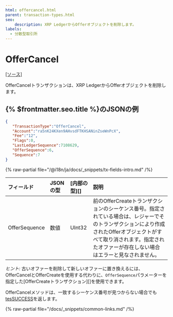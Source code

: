 ```yaml
---
html: offercancel.html
parent: transaction-types.html
seo:
    description: XRP LedgerからOfferオブジェクトを削除します。
labels:
  - 分散型取引所
---
```

# OfferCancel

[[ソース]](https://github.com/XRPLF/rippled/blob/master/src/ripple/app/tx/impl/CancelOffer.cpp "Source")

OfferCancelトランザクションは、XRP LedgerからOfferオブジェクトを削除します。

## {% $frontmatter.seo.title %}のJSONの例

```json
{
   "TransactionType":"OfferCancel",
   "Account":"ra5nK24KXen9AHvsdFTKHSANinZseWnPcX",
   "Fee":"12",
   "Flags":0,
   "LastLedgerSequence":7108629,
   "OfferSequence":6,
   "Sequence":7
}
```

{% raw-partial file="/@i18n/ja/docs/_snippets/tx-fields-intro.md" /%}
<!--{# fix md highlighting_ #}-->


| フィールド         | JSONの型 | [内部の型][] | 説明                  |
|:--------------|:----------|:------------------|:-----------------------------|
| OfferSequence | 数値    | UInt32            | 前のOfferCreateトランザクションのシーケンス番号。指定されている場合は、レジャーでそのトランザクションにより作成されたOfferオブジェクトがすべて取り消されます。指定されたオファーが存在しない場合はエラーと見なされません。 |

*ヒント:* 古いオファーを削除して新しいオファーに置き換えるには、OfferCancelとOfferCreateを使用する代わりに、`OfferSequence`パラメーターを指定した[OfferCreateトランザクション][]を使用できます。

OfferCancelメソッドは、一致するシーケンス番号が見つからない場合でも[tesSUCCESS](../transaction-results/tes-success.md)を返します。

{% raw-partial file="/docs/_snippets/common-links.md" /%}
